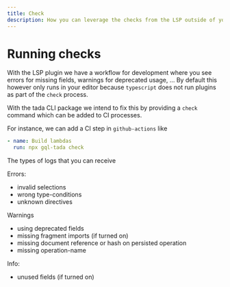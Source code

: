 ```yaml
---
title: Check
description: How you can leverage the checks from the LSP outside of your coding process.
---
```


# Running checks

With the LSP plugin we have a workflow for development where you see errors for missing fields,
warnings for deprecated usage, ... By default this however only runs in your editor because
`typescript` does not run plugins as part of the `check` process.

With the tada CLI package we intend to fix this by providing a `check` command which can
be added to CI processes.

For instance, we can add a CI step in `github-actions` like

```yaml
- name: Build lambdas
  run: npx gql-tada check
```

The types of logs that you can receive

Errors:

- invalid selections
- wrong type-conditions
- unknown directives

Warnings

- using deprecated fields
- missing fragment imports (if turned on)
- missing document reference or hash on persisted operation
- missing operation-name

Info:

- unused fields (if turned on)
